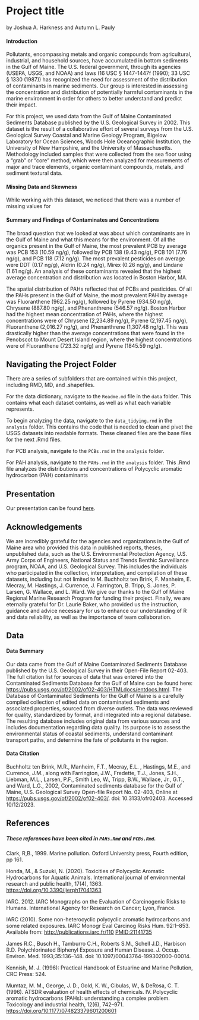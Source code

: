 Project title
================
by Joshua A. Harkness and Autumn L. Pauly

#### Introduction 
Pollutants, encompassing metals and
organic compounds from agricultural, industrial, and household sources,
have accumulated in bottom sediments in the Gulf of Maine. The U.S.
federal government, through its agencies (USEPA, USGS, and NOAA) and
laws (16 USC § 1447-1447f (1990); 33 USC § 1330 (1987)) has recognized
the need for assessment of the distribution of contaminants in marine
sediments. Our group is interested in assessing the concentration and
distribution of potentially harmful contaminants in the marine
environment in order for others to better understand and predict their
impact.

For this project, we used data from the Gulf of Maine Contaminated
Sediments Database published by the U.S. Geological Survey in 2002. This
dataset is the result of a collaborative effort of several surveys from
the U.S. Geological Survey Coastal and Marine Geology Program, Bigelow
Laboratory for Ocean Sciences, Woods Hole Oceanographic Institution, the
University of New Hampshire, and the University of Massachusetts.
Methodology included samples that were collected from the sea floor
using a “grab” or “core” method, which were then analyzed for
measurements of major and trace elements, organic contaminant compounds,
metals, and sediment textural data.

#### Missing Data and Skewness

While working with this dataset, we noticed that there was a number of
missing values for

#### Summary and Findings of Contaminates and Concentrations

The broad question that we looked at was about which contaminants are in
the Gulf of Maine and what this means for the environment. Of all the organics present in the Gulf of Maine, the most prevalent PCB by average was PCB 153 (10.59 ng/g), followed by PCB 138 (9.43 ng/g), PCB 101 (7.76 ng/g), and PCB 118 (7.12 ng/g). The most prevalent pesticides on average were DDT (0.17 ng/g), Aldrin (0.24 ng/g), Mirex (0.26 ng/g), and Lindane (1.61 ng/g). An analysis of these contaminants revealed that the highest average concentration and distribution was located in Boston Harbor, MA.

The spatial distribution of PAHs reflected that of PCBs and pesticides. Of all the PAHs present in the Gulf of Maine, the most prevalent PAH by average was Fluoranthene (962.25 ng/g), followed by Pyrene (934.50 ng/g), Chrysene (887.80 ng/g), and Phenanthrene (546.57 ng/g). Boston Harbor had the highest mean concentration of PAHs, where the highest concentrations were of Chrysene (2,234.89 ng/g), Pyrene (2,197.45 ng/g), Fluoranthene (2,016.27 ng/g), and Phenanthrene (1,307.48 ng/g). This was drastically higher than the average concentrations that were found in the Penobscot to Mount Desert Island region, where the highest concentrations were of Fluoranthene (723.32 ng/g) and Pyrene (1845.59 ng/g). 

## Navigating the Project Folder

There are a series of subfolders that are contained within this project,
including RMD, MD, and .shapefiles.

For the data dictionary, navigate to the `Readme.md` file in the `data`
folder. This contains what each dataset contains, as well as what each
variable represents.

To begin analyzing the data, navigate to the `data_tidying.rmd` in the
`analysis` folder. This contains the code that is needed to clean and
pivot the USGS datasets into readable formats. These cleaned files are
the base files for the next .Rmd files.

For PCB analysis, navigate to the `PCBs.rmd` in the `analysis` folder.

For PAH analysis, navigate to the `PAHs.rmd` in the `analysis` folder.
This .Rmd file analyzes the distributions and concentrations of
Polycyclic aromatic hydrocarbon (PAH) contaminants

## Presentation

Our presentation can be found
[here](https://docs.google.com/presentation/d/1LWPEdxH3TlTmRcBp79jHunibIEL1xaWUlSAA-Bt3cE8/edit?usp=sharing).

## Acknowledgements

We are incredibly grateful for the agencies and organizations in the
Gulf of Maine area who provided this data in published reports, theses,
unpublished data, such as the U.S. Environmental Protection Agency, U.S.
Army Corps of Engineers, National Status and Trends Benthic Surveillance
program, NOAA, and U.S. Geological Survey. This includes the individuals
who participated in the collection, interpretation, and compilation of
these datasets, including but not limited to M. Buchholtz ten Brink, F.
Manheim, E. Mecray, M. Hastings, J. Currence, J. Farrington, B. Tripp,
S. Jones, P. Larsen, G. Wallace, and L. Ward. We give our thanks to the
Gulf of Maine Regional Marine Research Program for funding their
project. Finally, we are eternally grateful for Dr. Laurie Baker, who
provided us the instruction, guidance and advice necessary for us to
enhance our understanding of R and data reliability, as well as the
importance of team collaboration.

## Data

#### Data Summary

Our data came from the Gulf of Maine Contaminated Sediments Database
published by the U.S. Geological Survey in their Open-File Report
02-403. The full citation list for sources of data that was entered into
the Contaminated Sediments Database for the Gulf of Maine can be found
here: <https://pubs.usgs.gov/of/2002/of02-403/HTMLdocs/entdocs.html>.
The Database of Contaminated Sediments for the Gulf of Maine is a
carefully compiled collection of edited data on contaminated sediments
and associated properties, sourced from diverse outlets. The data was
reviewed for quality, standardized by format, and integrated into a
regional database. The resulting database includes original data from
various sources and includes documentation regarding data quality. Its
purpose is to assess the environmental status of coastal sediments,
understand contaminant transport paths, and determine the fate of
pollutants in the region.

#### Data Citation

Buchholtz ten Brink, M.R., Manheim, F.T., Mecray, E.L. , Hastings, M.E.,
and Currence, J.M., along with Farrington, J.W., Fredette, T.J., Jones,
S.H., Liebman, M.L., Larsen, P.F., Smith Leo, W., Tripp, B.W., Wallace,
Jr., G.T., and Ward, L.G., 2002, Contaminated sediments database for the
Gulf of Maine, U.S. Geological Survey Open-file Report No. 02-403,
Online at <https://pubs.usgs.gov/of/2002/of02-403/>. doi:
10.3133/ofr02403. Accessed 10/12/2023.

## References

##### These references have been cited in `PAHs.Rmd` and `PCBs.Rmd`.

Clark, R,B., 1999. Marine pollution. Oxford University press, Fourth
edition, pp 161.

Honda, M., & Suzuki, N. (2020). Toxicities of Polycyclic Aromatic
Hydrocarbons for Aquatic Animals. International journal of environmental
research and public health, 17(4), 1363.
<https://doi.org/10.3390/ijerph17041363>

IARC. 2012. IARC Monographs on the Evaluation of Carcinogenic Risks to
Humans. International Agency for Research on Cancer; Lyon, France.

IARC (2010). Some non-heterocyclic polycyclic aromatic hydrocarbons and
some related exposures. IARC Monogr Eval Carcinog Risks Hum. 92:1–853.
Available from: <http://publications.iarc.fr/110> <PMID:21141735>

James R.C., Busch H., Tamburro C.H., Roberts S.M., Schell J.D., Harbison
R.D. Polychlorinated Biphenyl Exposure and Human Disease. J. Occup.
Environ. Med. 1993;35:136–148. doi: 10.1097/00043764-199302000-00014.

Kennish, M. J. (1996): Practical Handbook of Estuarine and Marine
Pollution, CRC Press: 524.

Mumtaz, M. M., George, J. D., Gold, K. W., Cibulas, W., & DeRosa, C. T.
(1996). ATSDR evaluation of health effects of chemicals. IV. Polycyclic
aromatic hydrocarbons (PAHs): understanding a complex problem.
Toxicology and industrial health, 12(6), 742–971.
<https://doi.org/10.1177/074823379601200601>
